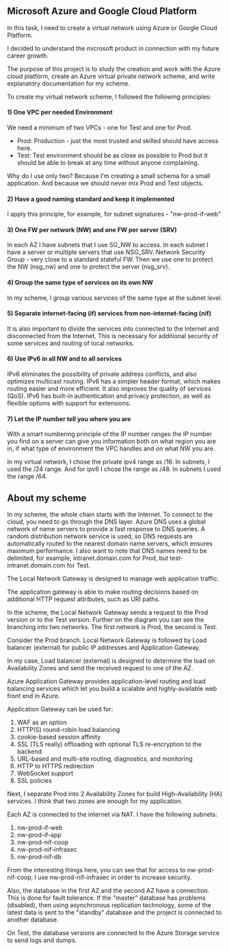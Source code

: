 ## Microsoft Azure and Google Cloud Platform


In this task, I need to create a virtual network using Azure or Google Cloud Platform.

I decided to understand the microsoft product in connection with my future career growth.

The purpose of this project is to study the creation and work with the Azure cloud platform, create an Azure virtual private network scheme, and write explanatory documentation for my scheme.

To create my virtual network scheme, I followed the following principles:
#### 1) One VPC per needed Environment

  We need a minimum of two VPCs - one for Test and one for Prod.
  * Prod: Production - just the most trusted and skilled should have access here.
  * Test: Test environment should be as close as possible to Prod but it should be able to break at any time without anyone complaining.
  
  Why do I use only two? Because I'm creating a small schema for a small application. And because we should never mix Prod and Test objects.

#### 2) Have a good naming standard and keep it implemented

  I apply this principle, for example, for subnet signatures - "nw-prod-if-web"
  
#### 3) One FW per network (NW) and one FW per server (SRV)

  In each AZ I have subnets that I use SG_NW to access. In each subnet I have a server or multiple servers that use NSG_SRV. Network Security Group - very close to a standard stateful FW. Then we use one to protect the NW (nsg_nw) and one to protect the server (nsg_srv).

#### 4) Group the same type of services on its own NW

  In my scheme, I group various services of the same type at the subnet level.
  
#### 5) Separate internet-facing (if) services from non-internet-facing (nif)

  It is also important to divide the services into connected to the Internet and disconnected from the Internet. This is necessary for additional security of some services and routing of local networks.

#### 6) Use IPv6 in all NW and to all services
  
  IPv6 eliminates the possibility of private address conflicts, and also optimizes multicast routing. IPv6 has a simpler header format, which makes routing easier and more efficient. It also improves the quality of services (QoS). IPv6 has built-in authentication and privacy protection, as well as flexible options with support for extensions.
  
#### 7) Let the IP number tell you where you are

  With a smart numbering principle of the IP number ranges the IP number you find on a server can give you information both on what region you are in, if what type of environment the VPC handles and on what NW you are.
  
  In my virtual network, I chose the private ipv4 range as /16. In subnets, I used the /24 range. And for ipv6 I chose the range as /48. In subnets I used the range /64.
 
## About my scheme

  In my scheme, the whole chain starts with the Internet. To connect to the cloud, you need to go through the DNS layer.
Azure DNS uses a global network of name servers to provide a fast response to DNS queries. A random distribution network service is used, so DNS requests are automatically routed to the nearest domain name servers, which ensures maximum performance.
I also want to note that DNS names need to be delimited, for example, intranet.domain.com for Prod, but test-intranet.domain.com for Test.

The Local Network Gateway is designed to manage web application traffic. 

The application gateway is able to make routing decisions based on additional HTTP request attributes, such as URI paths. 

In the scheme, the Local Network Gateway sends a request to the Prod version or to the Test version.
Further on the diagram you can see the branching into two networks. The first network is Prod, the second is Test.


Consider the Prod branch.
Local Network Gateway is followed by Load balancer (external) for public IP addresses and Application Gateway.

In my case, Load balancer (external) is designed to determine the load on Availability Zones and send the received request to one of the AZ.

Azure Application Gateway provides application-level routing and load balancing services which let you build a scalable and highly-available web front end in Azure.

Application Gateway can be used for:
1) WAF as an option
2) HTTP(S) round-robin load balancing
3) cookie-based session affinity
4) SSL (TLS really) offloading with optional TLS re-encryption to the backend
5) URL-based and multi-site routing, diagnostics, and monitoring
6) HTTP to HTTPS redirection
7) WebSocket support
8) SSL policies

Next, I separate Prod into 2 Availability Zones for build High-Availability (HA) services. I think that two zones are enough for my application. 

Each AZ is connected to the internet via NAT.
I have the following subnets:
1) nw-prod-if-web
2) nw-prod-if-app
3) nw-prod-nif-coop
4) nw-prod-nif-infrasec
5) nw-prod-nif-db

From the interesting things here, you can see that for access to nw-prod-nif-coop, I use nw-prod-nif-infrasec in order to increase security. 

Also, the database in the first AZ and the second AZ have a connection. This is done for fault tolerance. If the "master" database has problems (disabled), then using asynchronous replication technology, some of the latest data is sent to the "standby" database and the project is connected to another database.

On Test, the database versions are connected to the Azure Storage service to send logs and dumps.
